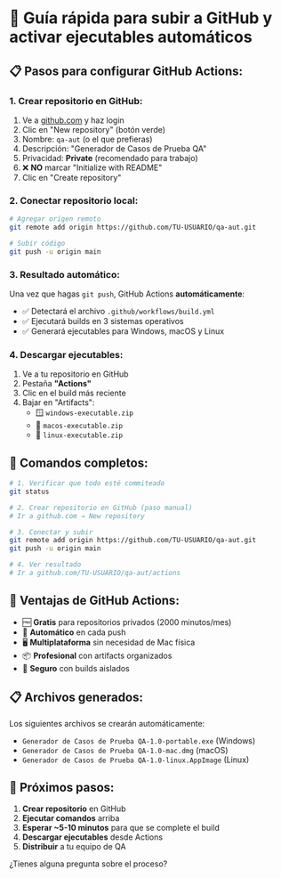 # 🚀 Guía rápida para subir a GitHub y activar ejecutables automáticos

## 📋 **Pasos para configurar GitHub Actions:**

### **1. Crear repositorio en GitHub:**

1. Ve a [github.com](https://github.com) y haz login
2. Clic en "New repository" (botón verde)
3. Nombre: `qa-aut` (o el que prefieras)
4. Descripción: "Generador de Casos de Prueba QA"
5. Privacidad: **Private** (recomendado para trabajo)
6. ❌ **NO** marcar "Initialize with README"
7. Clic en "Create repository"

### **2. Conectar repositorio local:**

```bash
# Agregar origen remoto
git remote add origin https://github.com/TU-USUARIO/qa-aut.git

# Subir código
git push -u origin main
```

### **3. Resultado automático:**

Una vez que hagas `git push`, GitHub Actions **automáticamente**:

- ✅ Detectará el archivo `.github/workflows/build.yml`
- ✅ Ejecutará builds en 3 sistemas operativos
- ✅ Generará ejecutables para Windows, macOS y Linux

### **4. Descargar ejecutables:**

1. Ve a tu repositorio en GitHub
2. Pestaña **"Actions"**
3. Clic en el build más reciente
4. Bajar en "Artifacts":
   - 🪟 `windows-executable.zip`
   - 🍎 `macos-executable.zip`
   - 🐧 `linux-executable.zip`

## 🔧 **Comandos completos:**

```bash
# 1. Verificar que todo esté commiteado
git status

# 2. Crear repositorio en GitHub (paso manual)
# Ir a github.com → New repository

# 3. Conectar y subir
git remote add origin https://github.com/TU-USUARIO/qa-aut.git
git push -u origin main

# 4. Ver resultado
# Ir a github.com/TU-USUARIO/qa-aut/actions
```

## 🎯 **Ventajas de GitHub Actions:**

- 🆓 **Gratis** para repositorios privados (2000 minutos/mes)
- 🔄 **Automático** en cada push
- 🖥️ **Multiplataforma** sin necesidad de Mac física
- 📦 **Profesional** con artifacts organizados
- 🔐 **Seguro** con builds aislados

## 📋 **Archivos generados:**

Los siguientes archivos se crearán automáticamente:

- `Generador de Casos de Prueba QA-1.0-portable.exe` (Windows)
- `Generador de Casos de Prueba QA-1.0-mac.dmg` (macOS)
- `Generador de Casos de Prueba QA-1.0-linux.AppImage` (Linux)

## 🚀 **Próximos pasos:**

1. **Crear repositorio** en GitHub
2. **Ejecutar comandos** arriba
3. **Esperar ~5-10 minutos** para que se complete el build
4. **Descargar ejecutables** desde Actions
5. **Distribuir** a tu equipo de QA

¿Tienes alguna pregunta sobre el proceso?
